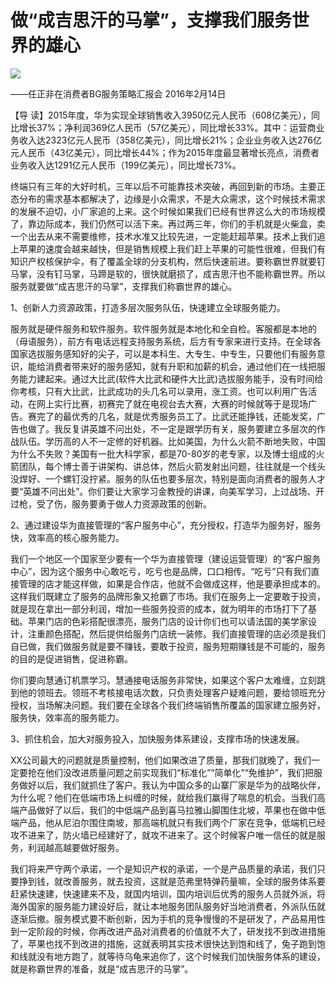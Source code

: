 # 做“成吉思汗的马掌”，支撑我们服务世界的雄心
<img class="pv" src="https://api.visitor.plantree.me/visitor-badge/pv?namespace=plantree.me&key=renzhengfei-speeches/./docs/speeches/2016/02/做“成吉思汗的马掌”，支撑我们服务世界的雄心.md">


——任正非在消费者BG服务策略汇报会
2016年2月14日



【导  读】2015年度，华为实现全球销售收入3950亿元人民币（608亿美元），同比增长37%；净利润369亿人民币（57亿美元），同比增长33%。其中：运营商业务收入达2323亿元人民币（358亿美元），同比增长21%；企业业务收入达276亿元人民币（43亿美元），同比增长44%；作为2015年度最显著增长亮点，消费者业务收入达1291亿元人民币（199亿美元），同比增长73%。



终端只有三年的大好时机，三年以后不可能靠技术突破，再回到新的市场。主要正态分布的需求基本都解决了，边缘是小众需求，不是大众需求，这个时候技术需求的发展不迫切，小厂家追的上来。这个时候如果我们已经有世界这么大的市场规模了，靠边际成本，我们仍然可以活下来。再过两三年，你们的手机就是火柴盒，卖一个出去从来不需要维修，技术水准又比较先进，一定能赶超苹果。技术上我们追上苹果的速度会越来越快，但是销售规模上我们赶上苹果的可能性很难，但我们有知识产权核保护伞，有了覆盖全球的分支机构，然后快速前进。要称霸世界就要钉马掌，没有钉马掌，马蹄是软的，很快就磨损了，成吉思汗也不能称霸世界。所以服务就要做“成吉思汗的马掌”，支撑我们称霸世界的雄心。

1、创新人力资源政策，打造多层次服务队伍，快速建立全球服务能力。

服务就是硬件服务和软件服务。软件服务就是本地化和全自检。客服都是本地的（母语服务），前方有电话远程支持服务系统，后方有专家来进行支持。在全球各国家选拔服务感知好的尖子，可以是本科生、大专生、中专生，只要他们有服务意识，能给消费者带来好的服务感知，就有升职和加薪的机会，通过他们在一线把服务能力建起来。通过大比武(软件大比武和硬件大比武)选拔服务能手，没有时间给你考核，只有大比武，比武成功的头几名可以录用，涨工资。也可以利用广告活动，在网上实行比赛，初赛完了就在电视台去大赛，大赛的时候就等于是现场广告。赛完了的最优秀的几名，就是优秀服务员工了。比武还能挣钱，还能发奖，广告也做了。我反复讲英雄不问出处，不一定是跟学历有关，服务要建立多层次的作战队伍。学历高的人不一定修的好机器。比如美国，为什么火箭不断地失败，中国为什么不失败？美国有一批大科学家，都是70-80岁的老专家，以及博士组成的火箭团队，每个博士善于讲架构、讲总体，然后火箭发射出问题，往往就是一个线头没焊好、一个螺钉没拧紧。服务的队伍也要多层次，特别是面向消费者的服务人才要“英雄不问出处”。你们要让大家学习金教授的讲课，向美军学习，上过战场、开过枪，受了伤，服务要勇于做人力资源政策的创新。

2、通过建设华为直接管理的“客户服务中心”，充分授权，打造华为服务好，服务快，效率高的核心服务能力。

我们一个地区一个国家至少要有一个华为直接管理（建设运营管理）的“客户服务中心”，因为这个服务中心敢吃亏，吃亏也是品牌，口口相传。“吃亏”只有我们直接管理的店才能这样做，如果是合作店，他就不会做成这样，他是要承担成本的。这样我们既建立了服务的品牌形象又抢霸了市场。我们在服务上一定要敢于投资，就是现在拿出一部分利润，增加一些服务投资的成本，就为明年的市场打下了基础。苹果门店的色彩搭配很漂亮，服务门店的设计你们也可以请法国的美学家设计，注重颜色搭配，然后提供给服务门店统一装修。我们直接管理的店必须是我们自已做，我们做服务就是要不赚钱，要敢于投资，服务短期赚钱是不可能的，服务的目的是促进销售，促进称霸。

你们要向慧通订机票学习。慧通接电话服务非常快，如果这个客户太难缠，立刻跳到他的领班去。领班不考核接电话次数，只负责处理客户疑难问题，要给领班充分授权，当场解决问题。我们要在全球各个我们终端销售所覆盖的国家建立服务好，服务快，效率高的服务能力。

3、抓住机会，加大对服务投入，加快服务体系建设，支撑市场的快速发展。

XX公司最大的问题就是质量控制，他们如果改进了质量，那我们就晚了，我们一定要抢在他们没改进质量问题之前实现我们“标准化”“简单化”“免维护”，我们把服务做好以后，我们就抓住了客户。我认为中国众多的山寨厂家是华为的战略伙伴，为什么呢？他们在低端市场上纠缠的时候，就给我们赢得了喘息的机会。当我们高端产品做好了以后，我们的中低端产品到喜马拉雅山脚围住北坡，苹果也在做中低端产品，他从尼泊尔围住南坡，那高端机就只有我们两个厂家在竞争，低端机已经攻不进来了，防火墙已经建好了，就攻不进来了。这个时候客户唯一信任的就是服务，利润越高越要做好服务。

我们将来严守两个承诺，一个是知识产权的承诺，一个是产品质量的承诺，我们只要挣到钱，就改善服务，就去投资，这就是范弗里特弹药量嘛，全球的服务体系要赶紧快速建，快速建来不及，就国内培训，国内培训后优秀的服务人员就外派，将海外国家的服务能力建设好后，就让本地服务团队服务好当地消费者，外派队伍就逐渐后撤。服务模式要不断创新，因为手机的竞争慢慢的不是研发了，产品易用性到一定阶段的时候，你再改进产品对消费者的价值就不大了，研发找不到改进措施了，苹果也找不到改进的措施，这就表明其实技术很快达到饱和线了，兔子跑到饱和线就没有地方跑了，就等待乌龟来追你了，这个时候我们加快服务体系的建设，就是称霸世界的准备，就是“成吉思汗的马掌”。
